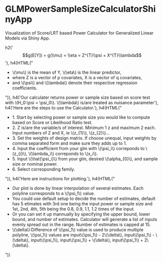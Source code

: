 # GLMPowerSampleSizeCalculatorShinyApp
Visualization of Score/LRT based Power Calculator for Generalized Linear Models via Shiny App.

h2('$$g(E[Y]) = g(\\mu) = \\eta = Z^{T}\\psi + X^{T}\\lambda$$'),
                           h4(HTML("<ul><li>\\(\\mu\\) is the mean of Y, \\(\\eta\\) is the linear predictor,
                                    </li><li>where Z is a vector of p covariates, X is a vector of q covariates, </li>
                                    <li>and \\(\\psi\\)  and \\(\\lambda\\) denote their respective regression coefficients.</li></ul>")),
                           h4('Our calculater returns power or sample size based on score test with \\(H_0:\\psi = \\psi_0\\). \\(\\lambda\\) is/are treated as nuisance parameter'),
                           h4('Here are the steps to use the Calculator.'),
                           h4(HTML("<ul>
                                    <li> 1. Start by selecting power or sample size you would like to compute based on Score or Likelihood Ratio test. </li>
                                    <li> 2. Z is/are the variable/s of interest. Minimum 1 z and maximum 2 each. Input numbers of Z and X, ie \\(z_{1}\\), \\(z_{2}\\)... </li>
                                    <li> 3. Set the weights of design matrix. If choose unequal, input weights by comma separated form and make sure they adds up to 1.</li>
                                    <li> 4. Input the coefficient from your glm with \\(\\psi_i\\) correponds to \\(z_{i}\\), \\(\\lambda_i\\) correponds to \\(x_i\\).</li>
                                    <li> 5. Input \\(\\hat{\\psi_i}\\) from your glm, desired \\(\\alpha_{0}\\), and sample size or nominal power.</li>
                                    <li> 6. Select corresponding family.</li>
                                    </ul>")),
                           h4('Here are instructions for plotting.'),
                           h4(HTML("<ul>
                                    <li> Our plot is done by linear interpolation of several estimates. Each polyline corresponds to a \\(\\psi_1\\) value.  </li>
                                    <li> You could use default setup to decide the number of estimates, default has 5 etimates with 3rd one being the input power or sample size and  1st, 2nd, 4th, 5th being the 0.8, 0.9, 1.1, 1.2 times of the input.  </li>
                                    <li> Or you can set it up mannually by specifying the upper bound, lower bound, and number of estimates. Calculator will generate a list of inputs evenly spread out in the range. Number of estimates is capped at 15. </li>
                                    <li> \\(\\delta\\):Difference of \\(\\psi_1\\) value is used to produce multiple polyline, \\(\\psi_1\\) values are input\\(\\psi_1\\) - 2\\(\\delta\\), input\\(\\psi_1\\) - \\(\\delta\\), input\\(\\psi_1\\), input\\(\\psi_1\\) + \\(\\delta\\), input\\(\\psi_1\\) + 2\\(\\delta\\).</li>
                                    </ul>"))
